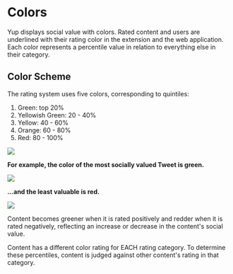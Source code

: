 # Colors

Yup displays social value with colors. Rated content and users are underlined with their rating color in the extension and the web application. Each color represents a percentile value in relation to everything else in their category.

## Color Scheme

The rating system uses five colors, corresponding to quintiles:

1. Green: top 20%
2. Yellowish Green: 20 - 40%
3. Yellow: 40 - 60%
4. Orange: 60 - 80%
5. Red: 80 - 100%

![](../.gitbook/assets/spectrum.png)

**For example, the color of the most socially valued Tweet is green.**

![](<../.gitbook/assets/blue (1).png>)

**...and the least valuable is red.**

![](<../.gitbook/assets/orange (1).png>)

Content becomes greener when it is rated positively and redder when it is rated negatively, reflecting an increase or decrease in the content's social value.

Content has a different color rating for EACH rating category. To determine these percentiles, content is judged against other content's rating in that category.
